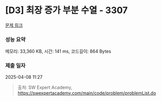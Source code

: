 # [D3] 최장 증가 부분 수열 - 3307 

[문제 링크](https://swexpertacademy.com/main/code/problem/problemDetail.do?contestProbId=AWBOKg-a6l0DFAWr) 

### 성능 요약

메모리: 33,360 KB, 시간: 141 ms, 코드길이: 864 Bytes

### 제출 일자

2025-04-08 11:27



> 출처: SW Expert Academy, https://swexpertacademy.com/main/code/problem/problemList.do